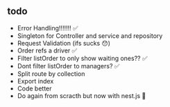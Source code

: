 ## todo
- Error Handling!!!!!!!  ✅
- Singleton for Controller and service and repository
- Request Validation (ifs sucks 😯)
- Order refs a driver ✅
- Filter listOrder to only show waiting ones?? ✅
- Dont filter listOrder to managers? ✅
- Split route by collection
- Export index
- Code better 
- Do again from scracth but now with nest.js 🛌